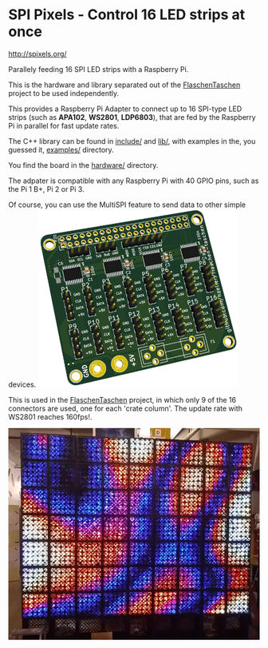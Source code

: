 SPI Pixels - Control 16 LED strips at once
==========================================
http://spixels.org/

Parallely feeding 16 SPI LED strips with a Raspberry Pi.

This is the hardware and library separated out of the [FlaschenTaschen] project
to be used independently.

This provides a Raspberry Pi Adapter to connect up to 16 SPI-type LED strips
(such as **APA102**, **WS2801**, **LDP6803**), that are fed by the Raspberry Pi
in parallel for fast update rates.

The C++ library can be found in [include/](./include) and
[lib/](./lib), with examples in the, you guessed it,
[examples/](./examples) directory.

You find the board in the [hardware/](./hardware) directory.

The adpater is compatible with any Raspberry Pi with 40 GPIO pins, such as the
Pi 1 B+, Pi 2 or Pi 3.

Of course, you can use the MultiSPI feature to send data to other simple
devices.
<a href="hardware/"><img src="img/pi-adapter-pcb.png" width="400px"></a>

This is used in the [FlaschenTaschen] project, in which only 9 of the 16
connectors are used, one for each 'crate column'. The update rate with
WS2801 reaches 160fps!.

![](img/flaschen-taschen.jpg)

[FlaschenTaschen]: https://github.com/hzeller/flaschen-taschen


